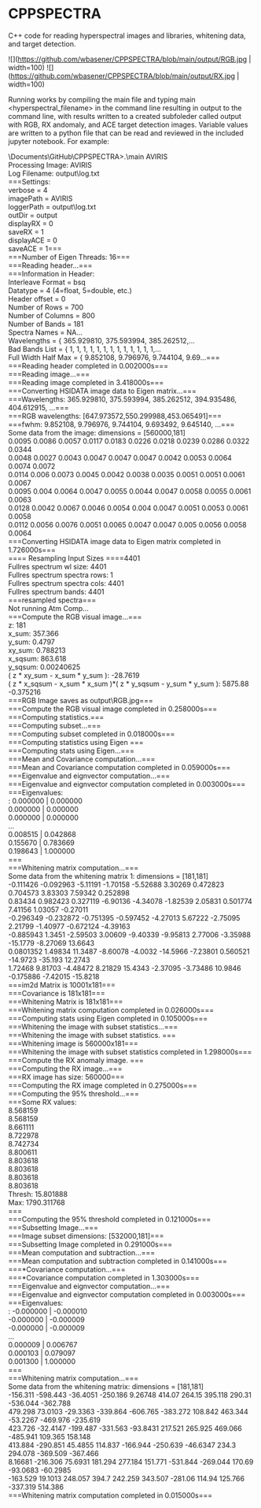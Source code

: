 # CPPSPECTRA
C++ code for reading hyperspectral images and libraries, whitening data, and target detection.

![](https://github.com/wbasener/CPPSPECTRA/blob/main/output/RGB.jpg | width=100)
![](https://github.com/wbasener/CPPSPECTRA/blob/main/output/RX.jpg | width=100)

Running works by compiling the main file and typing main <hyperspectral_filename> in the command line resulting in output to the command line, with results written to a created subfoleder called output with RGB, RX andomaly, and ACE target detection images.  Variable values are written to a python file that can be read and reviewed in the included jupyter notebook.  For example:

\Documents\GitHub\CPPSPECTRA>.\main AVIRIS <br />
Processing Image: AVIRIS<br />
Log Filename: output\log.txt<br />
===Settings:<br />
   verbose = 4   <br />
   imagePath = AVIRIS   <br />
   loggerPath = output\log.txt   <br />
   outDir = output   <br />
   displayRX = 0   <br />
   saveRX = 1<br />
   displayACE = 0 <br />
   saveACE = 1===  <br /> 
===Number of Eigen Threads: 16===<br />
===Reading header...===<br />
===Information in Header:<br />
   Interleave Format = bsq<br />
   Datatype = 4 (4=float, 5=double, etc.)<br />
   Header offset = 0<br />
   Number of Rows = 700<br />
   Number of Columns = 800<br />
   Number of Bands = 181<br />
   Spectra Names = NA...<br />
   Wavelengths = {  365.929810,  375.593994,  385.262512,...<br />
   Bad Bands List = { 1, 1, 1, 1, 1, 1, 1, 1, 1, 1, 1, 1, 1,...<br />
   Full Width Half Max = {  9.852108,  9.796976,  9.744104,  9.69...===<br />
===Reading header completed in 0.002000s===<br />
===Reading image...=== <br />
===Reading image completed in 3.418000s===<br />
===Converting HSIDATA image data to Eigen matrix...===<br />
===Wavelengths: 365.929810, 375.593994, 385.262512, 394.935486, 404.612915, ...===<br />
===RGB wavelengths: [647.973572,550.299988,453.065491]===<br />
===fwhm: 9.852108, 9.796976, 9.744104, 9.693492, 9.645140, ...===<br />
Some data from the image: dimensions = [560000,181]<br />
0.0095 0.0086 0.0057 0.0117 0.0183 0.0226 0.0218 0.0239 0.0286 0.0322 0.0344<br />
0.0048 0.0027 0.0043 0.0047 0.0047 0.0047 0.0042 0.0053 0.0064 0.0074 0.0072<br />
0.0114  0.006 0.0073 0.0045 0.0042 0.0038 0.0035 0.0051 0.0051 0.0061 0.0067<br />
0.0095  0.004 0.0064 0.0047 0.0055 0.0044 0.0047 0.0058 0.0055 0.0061 0.0063<br />
0.0128 0.0042 0.0067 0.0046 0.0054  0.004 0.0047 0.0051 0.0053 0.0061 0.0058<br />
0.0112 0.0056 0.0076 0.0051 0.0065 0.0047 0.0047  0.005 0.0056 0.0058 0.0064<br />
===Converting HSIDATA image data to Eigen matrix completed in 1.726000s===<br />
==== Resampling Input Sizes ====4401<br />
Fullres spectrum wl size: 4401<br />
Fullres spectrum spectra rows: 1<br />
Fullres spectrum spectra cols: 4401<br />
Fullres spectrum bands: 4401<br />
===resampled spectra===<br />
Not running Atm Comp...<br />
===Compute the RGB visual image...===<br />
z: 181<br />
x_sum: 357.366<br />
y_sum: 0.4797<br />
xy_sum: 0.788213<br />
x_sqsum: 863.618<br />
y_sqsum: 0.00240625<br />
( z * xy_sum - x_sum * y_sum ): -28.7619<br />
( z * x_sqsum - x_sum * x_sum )*( z * y_sqsum - y_sum * y_sum ): 5875.88<br />
-0.375216<br />
===RGB Image saves as output\RGB.jpg===<br />
===Compute the RGB visual image completed in 0.258000s===<br />
===Computing statistics.===<br />
===Computing subset...===<br />
===Computing subset completed in 0.018000s===<br />
===Computing statistics using Eigen ===<br />
===Computing stats using Eigen...===<br />
===Mean and Covariance computation...===<br />
===Mean and Covariance computation completed in 0.059000s===<br />
===Eigenvalue and eignvector computation...===<br />
===Eigenvalue and eignvector computation completed in 0.003000s===<br />
===Eigenvalues:<br />
: 0.000000 | 0.000000<br />
0.000000 | 0.000000<br />
0.000000 | 0.000000<br />
... <br />
0.008515 | 0.042868<br />
0.155670 | 0.783669<br />
0.198643 | 1.000000<br />
===<br />
===Whitening matrix computation...===<br />
Some data from the whitening matrix 1: dimensions = [181,181]<br />
-0.111426 -0.092963  -5.11191  -1.70158  -5.52688   3.30269  0.472823  0.704573   3.83303   7.59342  0.252898<br />
  0.83434  0.982423  0.327119  -6.90136  -4.34078  -1.82539   2.05831  0.501774   7.41156   1.03057  -0.27011<br />
-0.296349 -0.232872 -0.751395 -0.597452  -4.27013   5.67222  -2.75095   2.21799  -1.40977 -0.672124  -4.39163<br />
-0.885943    1.3451  -2.59503   3.00609  -9.40339  -9.95813   2.77006  -3.35988  -15.1779  -8.27069   13.6643<br />
0.0801352   1.49834   11.3487  -8.60078   -4.0032  -14.5966  -7.23801  0.560521  -14.9723   -35.193   12.2743<br />
  1.72468   9.81703  -4.48472   8.21829   15.4343  -2.37095  -3.73486   10.9846 -0.175886  -7.42015  -15.8218<br />
===im2d Matrix is 10001x181===<br />
===Covariance is 181x181===<br />
===Whitening Matrix is 181x181===<br />
===Whitening matrix computation completed in 0.026000s===<br />
===Computing stats using Eigen completed in 0.105000s===<br />
===Whitening the image with subset statistics...===<br />
===Whitening the image with subset statistics. ===<br />
===Whitening image is 560000x181===<br />
===Whitening the image with subset statistics completed in 1.298000s===<br />
===Compute the RX anomaly image. ===<br />
===Computing the RX image...===<br />
===RX image has size: 560000===<br />
===Computing the RX image completed in 0.275000s===<br />
===Computing the 95% threshold...===<br />
===Some RX values:<br />
8.568159<br />
8.568159<br />
8.661111<br />
8.722978<br />
8.742734<br />
8.800611<br />
8.803618<br />
8.803618<br />
8.803618<br />
8.803618<br />
Thresh: 15.801888<br />
Max: 1790.311768<br />
===<br />
===Computing the 95% threshold completed in 0.121000s===<br />
===Subsetting Image...===<br />
===Image subset dimensions: [532000,181]===<br />
===Subsetting Image completed in 0.291000s===<br />
===Mean computation and subtraction...===<br />
===Mean computation and subtraction completed in 0.141000s===<br />
===*Covariance computation...===<br />
===*Covariance computation completed in 1.303000s===<br />
===Eigenvalue and eignvector computation...===<br />
===Eigenvalue and eignvector computation completed in 0.003000s===<br />
===Eigenvalues:<br />
: -0.000000 | -0.000010<br />
-0.000000 | -0.000009<br />
-0.000000 | -0.000009<br />
...<br />
0.000009 | 0.006767<br />
0.000103 | 0.079097<br />
0.001300 | 1.000000<br />
===<br />
===Whitening matrix computation...===<br />
Some data from the whitening matrix: dimensions = [181,181]<br />
-156.311 -598.443 -36.4051 -250.186  9.26748   414.07   264.15  395.118   290.31 -536.044 -362.788<br />
 479.298  73.0103 -29.3363 -339.864 -606.765 -383.272  108.842  463.344 -53.2267 -469.976 -235.619<br />
 423.726 -32.4147 -199.487 -331.563 -93.8431  217.521  265.925  469.066 -485.941  109.365  158.148<br />
 413.884 -290.851  45.4855  114.837 -166.944 -250.639 -46.6347    234.3  294.078 -369.509 -367.466<br />
 8.16681 -216.306  75.6931  181.294  277.184  151.771 -531.844 -269.044   170.69 -93.0683 -60.2985<br />
-163.529  19.1013  248.057    394.7  242.259  343.507  -281.06   114.94  125.766 -337.319  514.386<br />
===Whitening matrix computation completed in 0.015000s===<br />
